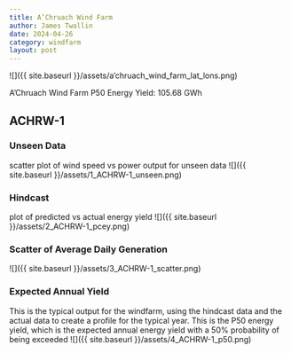 ```yaml
---
title: A’Chruach Wind Farm
author: James Twallin
date: 2024-04-26
category: windfarm
layout: post
---
```

![]({{ site.baseurl }}/assets/a’chruach_wind_farm_lat_lons.png)

A’Chruach Wind Farm P50 Energy Yield: 105.68 GWh

ACHRW-1
-------------
### Unseen Data 
scatter plot of wind speed vs power output for unseen data
![]({{ site.baseurl }}/assets/1_ACHRW-1_unseen.png)
### Hindcast 
plot of predicted vs actual energy yield
![]({{ site.baseurl }}/assets/2_ACHRW-1_pcey.png)
### Scatter of Average Daily Generation 

![]({{ site.baseurl }}/assets/3_ACHRW-1_scatter.png)
### Expected Annual Yield 
This is the typical output for the windfarm, using the hindcast data and the actual data to create a profile for the typical year. This is the P50 energy yield, which is the expected annual energy yield with a 50% probability of being exceeded
![]({{ site.baseurl }}/assets/4_ACHRW-1_p50.png)

